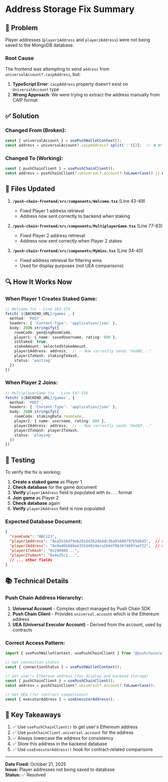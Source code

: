 # Address Storage Fix Summary

## 🐛 Problem

Player addresses (`player1Address` and `player2Address`) were not being saved to the MongoDB database.

### Root Cause

The frontend was attempting to send `address` from `universalAccount?.caipAddress`, but:
1. **TypeScript Error**: `caipAddress` property doesn't exist on `UniversalAccount` type
2. **Wrong Approach**: We were trying to extract the address manually from CAIP format

## ✅ Solution

### Changed From (Broken):
```typescript
const { universalAccount } = usePushWalletContext();
const address = universalAccount?.caipAddress?.split(':')[2];  // ❌ Wrong!
```

### Changed To (Working):
```typescript
const { pushChainClient } = usePushChainClient();
const address = pushChainClient?.universal?.account?.toLowerCase() || null;  // ✅ Correct!
```

## 📝 Files Updated

1. **`/push-chain-frontend/src/components/Welcome.tsx`** (Line 43-49)
   - Fixed Player 1 address retrieval
   - Address now sent correctly to backend when staking

2. **`/push-chain-frontend/src/components/MultiplayerGame.tsx`** (Line 77-83)
   - Fixed Player 2 address retrieval
   - Address now sent correctly when Player 2 stakes

3. **`/push-chain-frontend/src/components/MyWins.tsx`** (Line 34-40)
   - Fixed address retrieval for filtering wins
   - Used for display purposes (not UEA comparisons)

## 🔍 How It Works Now

### When Player 1 Creates Staked Game:
```typescript
// Welcome.tsx - Line 163-174
fetch(`${BACKEND_URL}/games`, {
  method: 'POST',
  headers: { 'Content-Type': 'application/json' },
  body: JSON.stringify({
    roomCode: pendingRoomCode,
    player1: { name: savedUsername, rating: 800 },
    isStaked: true,
    stakeAmount: selectedStakeAmount,
    player1Address: address,  // ✅ Now correctly sends "0xABC..."
    player1TxHash: stakingTxHash,
    status: 'waiting'
  })
})
```

### When Player 2 Joins:
```typescript
// MultiplayerGame.tsx - Line 547-556
fetch(`${BACKEND_URL}/games`, {
  method: 'POST',
  headers: { 'Content-Type': 'application/json' },
  body: JSON.stringify({
    roomCode: stakingData.roomCode,
    player2: { name: username, rating: 800 },
    player2Address: address,  // ✅ Now correctly sends "0xDEF..."
    player2TxHash: player2TxHash,
    status: 'playing'
  })
})
```

## 🧪 Testing

To verify the fix is working:

1. **Create a staked game** as Player 1
2. **Check database** for the game document
3. **Verify** `player1Address` field is populated with `0x...` format
4. **Join game** as Player 2
5. **Check database** again
6. **Verify** `player2Address` field is now populated

### Expected Database Document:
```json
{
  "roomCode": "ABC123",
  "player1Address": "0xa5526df9eb2016d3624b4dc36a91608797b5b6d5",  // ✅ Present
  "player2Address": "0x9ad6b669eb355d4924eca26ddf0636f4897aef22",  // ✅ Present
  "player1TxHash": "0x290989...",
  "player2TxHash": "0x4e25c1...",
  // ... other fields
}
```

## 📚 Technical Details

### Push Chain Address Hierarchy:

1. **Universal Account** - Complex object managed by Push Chain SDK
2. **Push Chain Client** - Provides `universal.account` which is the Ethereum address
3. **UEA (Universal Executor Account)** - Derived from the account, used by contracts

### Correct Access Pattern:

```typescript
import { usePushWalletContext, usePushChainClient } from '@pushchain/ui-kit';

// Get connection status
const { connectionStatus } = usePushWalletContext();

// Get user's Ethereum address (for display and backend storage)
const { pushChainClient } = usePushChainClient();
const address = pushChainClient?.universal?.account?.toLowerCase();

// Get UEA (for contract comparisons)
const { executorAddress } = useExecutorAddress();
```

## 🎯 Key Takeaways

1. ✅ Use `usePushChainClient()` to get user's Ethereum address
2. ✅ Use `pushChainClient.universal.account` for the address
3. ✅ Always lowercase the address for consistency
4. ✅ Store this address in the backend database
5. ✅ Use `useExecutorAddress()` hook for contract-related comparisons

---

**Date Fixed:** October 21, 2025  
**Issue:** Player addresses not being saved to database  
**Status:** ✅ Resolved

